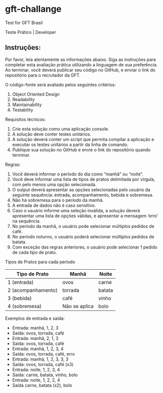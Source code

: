 # gft-challange
Test for GFT Brasil

Teste Prático | Developer

## Instruções:
Por favor, leia atentamente as informações abaixo. Siga as instruções para
completar esta avaliação prática utilizando a linguagem de sua preferência. Ao
terminar, você deverá publicar seu código no GitHub, e enviar o link do repositório
para o recrutador da GFT.

O código-fonte será avaliado pelos seguintes critérios:
1. Object Oriented Design
2. Readability
3. Maintainability
4. Testability

Requisitos técnicos:
1. Crie esta solução como uma aplicação console.
2. A solução deve conter testes unitários.
3. A solução deverá conter um script que permita compilar a aplicação e executar os
testes unitários a partir da linha de comando.
4. Publique sua solução no GitHub e envie o link do repositório quando terminar.

Regras:
1. Você deverá informar o período do dia como “manhã” ou “noite”.
2. Você deve informar uma lista de tipos de pratos delimitada por vírgula, com pelo
menos uma opção selecionada.
3. O output deverá apresentar as opções selecionadas pelo usuário da seguinte
sequência: entrada, acompanhamento, bebida e sobremesa.
4. Não há sobremesa para o período da manhã.
5. A entrada de dados não é caso sensitivo.
6. Caso o usuário informe uma seleção inválida, a solução deverá apresentar uma
lista de opções válidas, e apresentar a mensagem ‘erro’ na sequência.
7. No período da manhã, o usuário pode selecionar múltiplos pedidos de café.
8. No período noturno, o usuário poderá selecionar múltiplos pedidos de batata.
9. Com exceção das regras anteriores, o usuário pode selecionar 1 pedido de cada
tipo de prato.

Tipos de Pratos para cada período

Tipo de Prato | Manhã | Noite
------------- | ----- | -----
1 (entrada) | ovos | carne
2 (acompanhamento) | torrada | batata
3 (bebida) | café | vinho
4 (sobremesa) | Não se aplica | bolo

Exemplos de entrada e saída:
* Entrada: manhã, 1, 2, 3
* Saída: ovos, torrada, café
* Entrada: manhã, 2, 1, 3
* Saída: ovos, torrada, café
* Entrada: manhã, 1, 2, 3, 4
* Saída: ovos, torrada, café, erro
* Entrada: manhã, 1, 2, 3, 3, 3
* Saída: ovos, torrada, café (x3)
* Entrada: noite, 1, 2, 3, 4
* Saída: carne, batata, vinho, bolo
* Entrada: noite, 1, 2, 2, 4
* Saída carne, batata (x2), bolo
